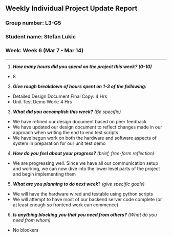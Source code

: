 ## Weekly Individual Project Update Report
### Group number: L3-G5
### Student name: Stefan Lukic
### Week: Week 6 (Mar 7 - Mar 14)
___
1. ***How many hours did you spend on the project this week? (0-10)***  
  - 8

2. ***Give rough breakdown of hours spent on 1-3 of the following:***
  - Detailed Design Document Final Copy: 4 Hrs
  - Unit Test Demo Work: 4 Hrs

3. ***What did you accomplish this week?*** _(Be specific)_
  - We have refined our design document based on peer feedback
  - We have updated our design document to reflect changes made in our approach when writing the
  end to end test scripts 
  - We have begun work on both the hardware and software aspects of system in preparation for 
  our unit test demo

4. ***How do you feel about your progress?*** _(brief, free-form reflection)_
  - We are progressing well. Since we have all our communication setup and working, we can now
  dive into the lower level parts of the project and begin implementing them

5. ***What are you planning to do next week***? _(give specific goals)_
  - We will have the hardware wired and testable using python scripts
  - We will attempt to have most of our backend server code complete (or at least enough 
  so frontend work can commence)

6. ***Is anything blocking you that you need from others?*** _(What do you need from whom)_
  - No blockers
